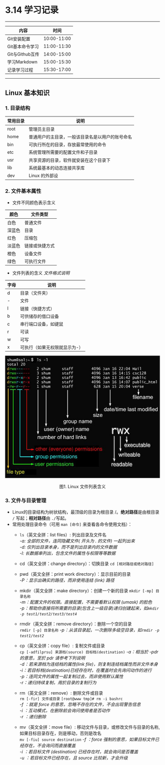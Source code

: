 # 3.14 学习记录
---
| 内容         | 时间        |
| ------------ | ----------- |
| Git安装配置  | 10:00-11:00 |
| Git基本命令学习 | 11:00-11:30 |
| Git与Github互传 | 14:00-15:00 |
| 学习Markdown   | 15:00-15:30 |
| 记录学习过程   | 15:30-17:00 |
---
## Linux 基本知识
### 1. 目录结构
| 常用目录     | 说明       |
| ----------- | ---------- |
| root        | 管理员主目录 |
| home        | 普通用户的主目录，一般该目录名是以用户的账号命名 |
| bin         | 可执行所在的目录，存放最常使用的命令 |
| etc         | 系统管理所需要的配置文件和子目录 |
| usr         | 共享资源的目录，软件就安装在这个目录下 |
| lib         | 系统最基本的动态连接共享库 |
| dev         | Linux 的外部设 |


### 2. 文件基本属性
  * 文件不同颜色表示含义

| 颜色   | 文件类型       |
| ------ | -------------- |
| 白色   | 普通文件       |
| 深蓝色 | 目录           |
| 红色   | 压缩包         |
| 淡蓝色 | 链接或快捷方式 |
| 橙色   | 设备文件       |
| 绿色   | 可执行文件     |
  
  * 文件列表的含义
*文件格式说明*

| 字母 | 说明                          |
| ---- | ----------------------------- |
| d    | 目录（文件夹）                |
| -    | 文件                          |
| l    | 链接（快捷方式）              |
| b    | 可供储存的借口设备            |
| c    | 串行端口设备，如键鼠          |
| r    | 可读                          |
| w    | 可写                          |
| x    | 可执行（如果无权限就显示为-） |

  <div align=center>
  <img src="https://github.com/Larry-Wendy/Espressif_intern/blob/main/fig/linux%E6%96%87%E4%BB%B6%E5%88%97%E8%A1%A8%E5%90%AB%E4%B9%89.jpg" width="600" />
  </div>
  <p align="center">
  图1. Linux 文件列表含义
  </p>


### 3. 文件与目录管理
  * Linux的目录结构为树状结构，最顶级的目录为根目录 /。**绝对路径**是由根目录 `/` 写起；**相对路径**由 `./`写起。
  * 常用处理目录命令（可用 `man [命令]` 来查看各命令使用文档）：  
    * `ls`（英文全拼：list files）: 列出目录及文件名  
      *-a: 全部的文件，连同隐藏文件( 开头为 . 的文件) 一起列出来*  
      *-d: 仅列出目录本身，而不是列出目录内的文件数据*            
      *-l: 长数据串列出，包含文件的属性与权限等等数据*            
    
    * cd（英文全拼：change directory）：切换目录
    `cd [相对路径或绝对路径]`  
    * pwd（英文全拼：print work directory）：显示目前的目录  
      *-P：显示出确实的路径，而非使用连结 (link) 路径*  
    
    * mkdir（英文全拼：make directory）：创建一个新的目录 
    `mkdir [-mp] 目录名称`   
      *-m：配置文件的权限。直接配置，不需要看默认权限 (umask) 的脸色*  
      *-p：帮助你直接将所需要的目录(包含上一级目录)递归创建起来，如`mkdir -p test1/test2/test3/test4`*  
    
    * rmdir（英文全拼：remove directory）：删除一个空的目录  
    `rmdir [-p] 目录名称`
      *-p：从该目录起，一次删除多级空目录，如`rmdir -p test1/test2`* 
    
    * cp（英文全拼：copy file）: 复制文件或目录  
    `cp [-adfilprsu] 来源档(source) 目标档(destination)`
      *-a：相当於 -pdr 的意思，至於 pdr 请参考下列说明*  
      *-d：若来源档为连结档的属性(link file)，则复制连结档属性而非文件本身*  
      *-i：若目标档(destination)已经存在时，在覆盖时会先询问动作的进行*  
      *-p：连同文件的属性一起复制过去，而非使用默认属性*  
      *-r：递归持续复制，用於目录的复制行为*  
      
    * rm（英文全拼：remove）: 删除文件或目录  
    `rm [-fir] 文件或目录`
    `[root@www tmp]# rm -i bashrc`  
      *-f ：就是 force 的意思，忽略不存在的文件，不会出现警告信息*  
      *-i ：互动模式，在删除前会询问使用者是否动作*  
      *-r ：递归删除*  
      
    * mv（英文全拼：move file）: 移动文件与目录，或修改文件与目录的名称,如果目标目录存在，则是移动，否则是改名  
    `mv [-fiu] source destination`
      *-f ：force 强制的意思，如果目标文件已经存在，不会询问而直接覆盖*  
      *-i ：若目标文件 (destination) 已经存在时，就会询问是否覆盖*  
      *-u ：若目标文件已经存在，且 source 比较新，才会升级*  
